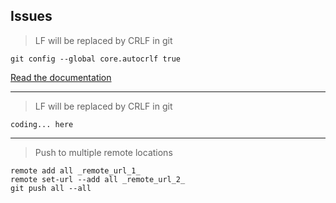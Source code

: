 ## Issues

> LF will be replaced by CRLF in git

```
git config --global core.autocrlf true
```

[Read the documentation](https://git-scm.com/book/en/v2/Customizing-Git-Git-Configuration#Formatting-and-Whitespace)

------

> LF will be replaced by CRLF in git

```
coding... here
```

------

> Push to multiple remote locations

```
remote add all _remote_url_1_
remote set-url --add all _remote_url_2_
git push all --all
```